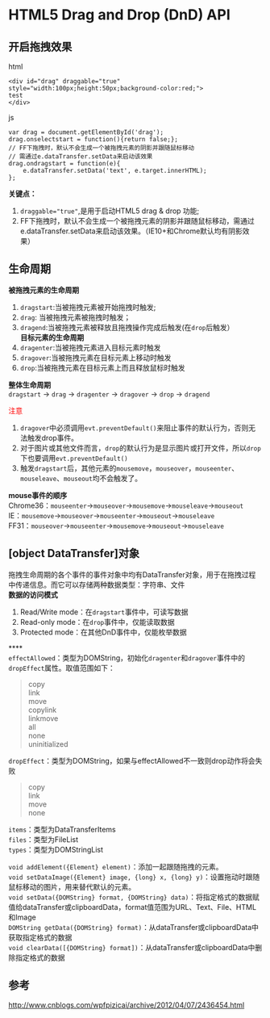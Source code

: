 # HTML5 Drag and Drop (DnD) API
## 开启拖拽效果
html
````
<div id="drag" draggable="true" style="width:100px;height:50px;background-color:red;">
test
</div>
````
js
````
var drag = document.getElementById('drag');
drag.onselectstart = function(){return false;};
// FF下拖拽时，默认不会生成一个被拖拽元素的阴影并跟随鼠标移动
// 需通过e.dataTransfer.setData来启动该效果
drag.ondragstart = function(e){
	e.dataTransfer.setData('text', e.target.innerHTML);
};
````
**关键点：**<br/>
1. `draggable="true"`,是用于启动HTML5 drag & drop 功能;<br/>
2. FF下拖拽时，默认不会生成一个被拖拽元素的阴影并跟随鼠标移动，需通过e.dataTransfer.setData来启动该效果。（IE10+和Chrome默认均有阴影效果）<br/>

## 生命周期
**被拖拽元素的生命周期**<br/>
1. `dragstart`:当被拖拽元素被开始拖拽时触发;<br/>
2. `drag`: 当被拖拽元素被拖拽时触发；<br/>
3. `dragend`:当被拖拽元素被释放且拖拽操作完成后触发(在`drop`后触发）<br/>
**目标元素的生命周期**<br/>
1. `dragenter`:当被拖拽元素进入目标元素时触发<br/>
2. `dragover`:当被拖拽元素在目标元素上移动时触发<br/>
3. `drop`:当被拖拽元素在目标元素上而且释放鼠标时触发<br/>

**整体生命周期**<br/>
`dragstart` -> `drag` -> `dragenter` -> `dragover` -> `drop` -> `dragend`<br/>

<font style="color:red">注意</font><br/>
1. `dragover`中必须调用`evt.preventDefault()`来阻止事件的默认行为，否则无法触发drop事件。<br/>
2. 对于图片或其他文件而言，`drop`的默认行为是显示图片或打开文件，所以`drop`下也要调用`evt.preventDefault()`<br/>
3. 触发`dragstart`后，其他元素的`mousemove`，`mouseover`，`mouseenter`、`mouseleave`、`mouseout`均不会触发了。<br/>

**mouse事件的顺序**<br/>
Chrome36：`mouseenter`->`mouseover`->`mousemove`->`mouseleave`->`mouseout`<br/>
IE：`mousemove`->`mouseover`->`mouseenter`->`mouseout`->`mouseleave`<br/>
FF31：`mouseover`->`mouseenter`->`mousemove`->`mouseout`->`mouseleave`<br/>

## \[object DataTransfer\]对象
  拖拽生命周期的各个事件的事件对象中均有DataTransfer对象，用于在拖拽过程中传递信息。而它可以存储两种数据类型：字符串、文件<br/>
**数据的访问模式**<br/>
1. Read/Write mode：在`dragstart`事件中，可读写数据<br/>
2. Read-only mode：在`drop`事件中，仅能读取数据<br/>
3. Protected mode：在其他DnD事件中，仅能枚举数据<br/>

****<br/>
`effectAllowed`：类型为DOMString，初始化`dragenter`和`dragover`事件中的`dropEffect`属性。取值范围如下：<br/>
>copy<br/>
>link<br/>
>move<br/>
>copylink<br/>
>linkmove<br/>
>all<br/>
>none<br/>
>uninitialized<br/>

`dropEffect`：类型为DOMString，如果与effectAllowed不一致则drop动作将会失败<br/>
>copy<br/>
>link<br/>
>move<br/>
>none<br/>

`items`：类型为DataTransferItems<br/>
`files`：类型为FileList<br/>
`types`：类型为DOMStringList<br/>

`void addElement({Element} element)`：添加一起跟随拖拽的元素。<br/>
`void setDataImage({Element} image, {long} x, {long} y)`：设置拖动时跟随鼠标移动的图片，用来替代默认的元素。<br/>
`void setData({DOMString} format, {DOMString} data)`：将指定格式的数据赋值给dataTransfer或clipboardData，format值范围为URL、Text、File、HTML和Image<br/>
`DOMString getData({DOMString} format)`：从dataTransfer或clipboardData中获取指定格式的数据<br/>
`void clearData([{DOMString} format])`：从dataTransfer或clipboardData中删除指定格式的数据<br/>

## 参考
http://www.cnblogs.com/wpfpizicai/archive/2012/04/07/2436454.html
